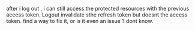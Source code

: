 after i log out , i can still access the protected resources with the previous access token.
Logout invalidate sthe refresh token but doesnt the access token. find a way to fix it, or is it even an issue ? dont know.